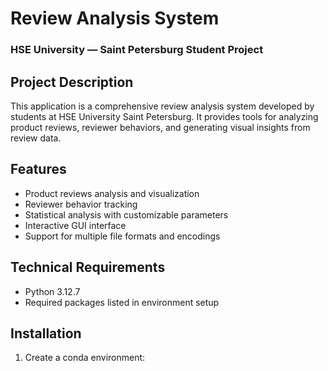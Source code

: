# Review Analysis System

### HSE University — Saint Petersburg Student Project

## Project Description

This application is a comprehensive review analysis system developed by students at HSE University Saint Petersburg. It
provides tools for analyzing product reviews, reviewer behaviors, and generating visual insights from review data.

## Features

- Product reviews analysis and visualization
- Reviewer behavior tracking
- Statistical analysis with customizable parameters
- Interactive GUI interface
- Support for multiple file formats and encodings

## Technical Requirements

- Python 3.12.7
- Required packages listed in environment setup

## Installation

1. Create a conda environment:

